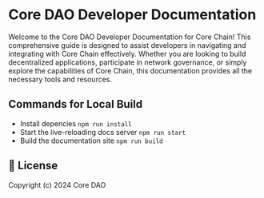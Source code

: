 # Core DAO Developer Documentation

Welcome to the Core DAO Developer Documentation for Core Chain! This comprehensive guide is designed to assist developers in navigating and integrating with Core Chain effectively. Whether you are looking to build decentralized applications, participate in network governance, or simply explore the capabilities of Core Chain, this documentation provides all the necessary tools and resources.

## Commands for Local Build

* Install depencies `npm run install ` 
* Start the live-reloading docs server `npm run start` 
* Build the documentation site `npm run build`

## 📜 License

Copyright (c) 2024 Core DAO 